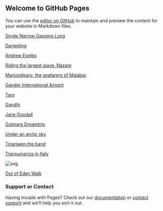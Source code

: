 ## Welcome to GitHub Pages

You can use the [editor on GitHub](https://github.com/wanderersdiary/trails/edit/master/index.md) to maintain and preview the content for your website in Markdown files.


[Single Narrow Gasping Lung](http://tiny.cc/Mt-Everest) 

[Darjeeling](http://tiny.cc/darjeeling-of-the-min)

[Andrew Eseibo](http://tiny.cc/second-hand)

[Riding the largest wave. Nazare](http://tiny.cc/nazar)

[Manjookkaru, the seafarers of Malabar](http://tiny.cc/manchukka)

[Gander International Airport](http://tiny.cc/gande)

[Taro](http://tiny.cc/taro)

[Gandhi](http://tiny.cc/Gandhi-Travel)

[Jane Goodall](http://tiny.cc/Jane-Goodall)

[Gulmarg Dreamtrip](https://www.youtube.com/watch?v=4eSjSG6hJaY)

[Under an arctic sky](http://tiny.cc/under-an-arctic-sk)

[Tinariwen the band](http://tiny.cc/tinariwe)

[Transumanza in Italy](http://tiny.cc/transumanza)

![svg](https://instagram.fblr2-1.fna.fbcdn.net/vp/30c682702cfbc6a372f66d8429fd6e47/5E41A8C6/t51.2885-15/sh0.08/e35/s640x640/71826620_2377247812591636_5301594009074369314_n.jpg?_nc_ht=instagram.fblr2-1.fna.fbcdn.net&_nc_cat=104)

[Out of Eden Walk](http://tiny.cc/out-of-eden-wal)

### Support or Contact

Having trouble with Pages? Check out our [documentation](https://help.github.com/categories/github-pages-basics/) or [contact support](https://github.com/contact) and we’ll help you sort it out.




